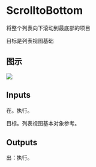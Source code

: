 # ScrolltoBottom

将整个列表向下滚动到最底部的项目

目标是列表视图基础

## 图示

![]($-20221218-19444125.png)

## Inputs

在。执行。

目标。列表视图基本对象参考。  

## Outputs

出：执行。
